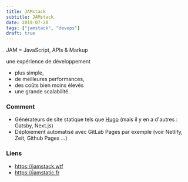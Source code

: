 ```yaml
---
title: JAMstack
subtitle: JAMstack
date: 2019-07-20
tags: ["jamstack", "devops"]
draft: true
---
```


JAM = JavaScript, APIs & Markup

une expérience de développement
*  plus simple, 
*  de meilleures performances, 
*  des coûts bien moins élevés
*  une grande scalabilité.


### Comment

* Générateurs de site statique tels que [Hugo](https://dromzee.fr/post/2019-07-25-hugo/) (mais il y en a d'autres : Gatsby, Next.js)
* Déploiement automatisé avec GitLab Pages par exemple (voir Netlify, Zeit, Github Pages ...)

### Liens

* https://jamstack.wtf
* https://jamstatic.fr
